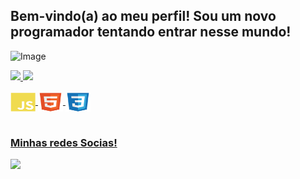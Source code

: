 
## Bem-vindo(a) ao meu perfil! Sou um novo programador tentando entrar nesse mundo!

![Image](https://github.com/user-attachments/assets/b0b17066-e497-4242-8925-1724c3387bf1)

 <div>
   <a href="https://github.com/Emmlo0">
   <img height="180em" src="https://github-readme-stats.vercel.app/api?username=Emmlo0&show_icons=true&theme=dark&include_all_commits=true&count_private=true"/>
   <img height="180em" src="https://github-readme-stats.vercel.app/api/top-langs/?username=Emmlo0&layout=compact&langs_count=6&theme=dark"/>
</div>
    
<div style="display: inline_block"><br>
  <img align="center" alt="Js" height="30" width="40" src="https://raw.githubusercontent.com/devicons/devicon/master/icons/javascript/javascript-plain.svg">
  <img align="center" alt="HTML" height="30" width="40" src="https://raw.githubusercontent.com/devicons/devicon/master/icons/html5/html5-original.svg">
  <img align="center" alt="CSS" height="30" width="40" src="https://raw.githubusercontent.com/devicons/devicon/master/icons/css3/css3-original.svg">
</div>
 
<br>
 
### Minhas redes Socias!
 
<div> 
  <a href="https://www.instagram.com/maneco.__" target="_blank"><img src="https://img.shields.io/badge/-Instagram-%23E4405F?style=for-the-badge&logo=instagram&logoColor=white" target="_blank"></a>
</div>
